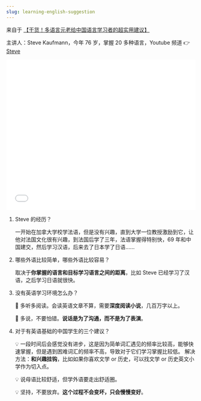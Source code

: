 ```yaml
---
slug: learning-english-suggestion
---
```


来自于 [【干货！多语言元老给中国语言学习者的超实用建议】](https://www.bilibili.com/video/BV1vh4y1w7Nt/?share_source=copy_web&vd_source=d2ccb0630a0a92ceb5b5801eeaaad7b7)

主讲人：Steve Kaufmann，今年 76 岁，掌握 20 多种语言，Youtube 频道 👉 [Steve](https://www.youtube.com/@Thelinguist)



<iframe src="//player.bilibili.com/player.html?aid=616797006&bvid=BV1vh4y1w7Nt&cid=1222418399&page=1&autoplay=0" scrolling="no" border="0" frameborder="no" framespacing="0" allowfullscreen="true" width="100%" height="400"> </iframe>

<br />

1. Steve 的经历？

   一开始在加拿大学校学法语，但是没有兴趣，直到大学一位教授激励到它，让他对法国文化很有兴趣，到法国后学了三年，法语掌握得特别快，69 年和中国建交，然后学习汉语，后来去了日本学了日语……

2. 哪些外语比较简单，哪些外语比较容易？

   取决于**你掌握的语言和目标学习语言之间的距离**，比如 Steve 已经学习了汉语，之后学习日语就很快。

3. 没有英语学习环境怎么办？

   🔑 多听多阅读。会读英语文章不算，需要**深度阅读小说**，几百万字以上。

   🔑 多说，不要怕错。**说话是为了沟通，而不是为了表演**。

4. 对于有英语基础的中国学生的三个建议？

   💡 一段时间后会感觉没有进步，这是因为简单词汇遇见的频率比较高，能够快速掌握，但是遇到困难词汇的频率不高，导致对于它们学习掌握比较低。
   解决方法：**和兴趣挂钩**，比如如果你喜欢文学 or 历史，可以找文学 or 历史英文小学作为切入点。

   💡 说母语比较舒适，但学外语要走出舒适圈。

   💡 坚持，不要放弃。**这个过程不会变坏，只会慢慢变好**。


